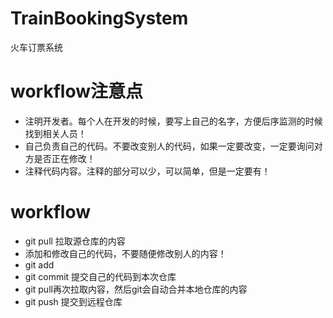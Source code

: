 # TrainBookingSystem
火车订票系统

# workflow注意点
- 注明开发者。每个人在开发的时候，要写上自己的名字，方便后序监测的时候找到相关人员！
- 自己负责自己的代码。不要改变别人的代码，如果一定要改变，一定要询问对方是否正在修改！
- 注释代码内容。注释的部分可以少，可以简单，但是一定要有！

# workflow
- git pull 拉取源仓库的内容
- 添加和修改自己的代码，不要随便修改别人的内容！
- git add 
- git commit 提交自己的代码到本次仓库
- git pull再次拉取内容，然后git会自动合并本地仓库的内容
- git push 提交到远程仓库
